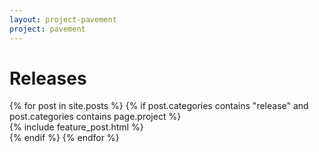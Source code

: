 ```yaml
---
layout: project-pavement
project: pavement
---
```


<h1>Releases</h1>
{% for post in site.posts %}
{% if post.categories contains "release" and post.categories contains page.project %}
<!--{{ post.order }}-->
<div class="span12">
<article>
{% include feature_post.html %}
</article>
</div>
</div>
{% endif %}
{% endfor %}
